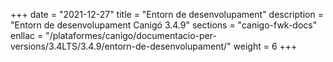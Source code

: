 +++
date        = "2021-12-27"
title       = "Entorn de desenvolupament"
description = "Entorn de desenvolupament Canigó 3.4.9"
sections    = "canigo-fwk-docs"
enllac		= "/plataformes/canigo/documentacio-per-versions/3.4LTS/3.4.9/entorn-de-desenvolupament/"
weight		= 6
+++
